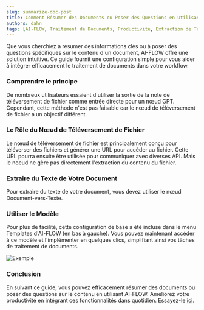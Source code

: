 ```yaml
---
slug: summarize-doc-post
title: Comment Résumer des Documents ou Poser des Questions en Utilisant AI-FLOW
authors: dahn
tags: [AI-FLOW, Traitement de Documents, Productivité, Extraction de Texte]
---
```


<head>
  <meta
  name="description"
  content="Intégrez efficacement le traitement de documents avec AI-FLOW. Apprenez à résumer et extraire du texte des documents en suivant notre guide intuitif. Améliorez votre workflow dès aujourd'hui !"
  />
  <meta name="twitter:card" content="summary_large_image"/>
  <meta name="twitter:title" content="Comment Résumer des Documents ou Poser des Questions en Utilisant AI-FLOW" /> 
  <meta name="twitter:description" content="Ce guide fournit une configuration simple pour vous aider à intégrer efficacement le traitement de documents dans votre workflow." />
  <meta name="twitter:creator" content="@AIFlowApp"/>
  <meta name="twitter:image" content="https://docs.ai-flow.net/img/blog-card-images/blog-documents.png"/>
  <meta name="twitter:image:alt" content="Ce guide fournit une configuration simple pour vous aider à intégrer efficacement le traitement de documents dans votre workflow."/>
  <meta property="og:image" content="https://docs.ai-flow.net/img/blog-card-images/blog-documents.png" data-rh="true"/>
</head>

Que vous cherchiez à résumer des informations clés ou à poser des questions spécifiques sur le contenu d'un document, AI-FLOW offre une solution intuitive. Ce guide fournit une configuration simple pour vous aider à intégrer efficacement le traitement de documents dans votre workflow.

### Comprendre le principe

De nombreux utilisateurs essaient d'utiliser la sortie de la note de téléversement de fichier comme entrée directe pour un nœud GPT. Cependant, cette méthode n'est pas faisable car le nœud de téléversement de fichier a un objectif différent.

### Le Rôle du Nœud de Téléversement de Fichier

Le nœud de téléversement de fichier est principalement conçu pour téléverser des fichiers et générer une URL pour accéder au fichier. Cette URL pourra ensuite être utilisée pour communiquer avec diverses API. Mais le noeud ne gère pas directement l'extraction du contenu du fichier.

### Extraire du Texte de Votre Document

Pour extraire du texte de votre document, vous devez utiliser le nœud Document-vers-Texte.

### Utiliser le Modèle

Pour plus de facilité, cette configuration de base a été incluse dans le menu Templates d'AI-FLOW (en bas à gauche). Vous pouvez maintenant accéder à ce modèle et l'implémenter en quelques clics, simplifiant ainsi vos tâches de traitement de documents.

![Exemple](/img/blog-images/summarize-doc-post.png)

### Conclusion

En suivant ce guide, vous pouvez efficacement résumer des documents ou poser des questions sur le contenu en utilisant AI-FLOW. Améliorez votre productivité en intégrant ces fonctionnalités dans quotidien. Essayez-le [ici](https://app.ai-flow.net).
